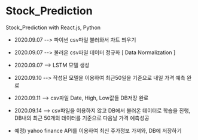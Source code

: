 # Stock_Prediction
Stock_Prediction with React.js, Python



+ 2020.09.07  -->  파이썬 csv파일 불러와서 차트 띄우기
+ 2020.09.07  -->  불러온 csv파일 데이터 정규화 [ Data Normalization ]
+ 2020.09.07  -->  LSTM 모델 생성
+ 2020.09.10  -->  작성된 모델을 이용하여 최근50일을 기준으로 내일 가격 예측 완료
+ 2020.09.11  -->  csv파일 Date, High, Low값들 DB저장 완료

+ 2020.09.14  -->  csv파일을 이용하지 않고 DB에서 불러온 데이터로 학습을 진행, DB내의 최근 50개의 데이터를 기준으로 다음날 가격 예측성공

+ 예정) yahoo finance API를 이용하여 최신 주가정보 가져와, DB에 저장하기